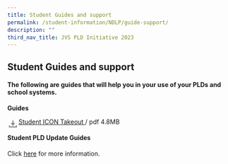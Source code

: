 ```yaml
---
title: Student Guides and support
permalink: /student-information/NDLP/guide-support/
description: ""
third_nav_title: JVS PLD Initiative 2023
---
```




## Student Guides and support

#### The following are guides that will help you in your use of your PLDs and school systems.

**Guides**

<img src="/images/photo1669454011.jpeg" style="width:5%" align=left>

[Student ICON Takeout ](/files/JVS%20iCON_Google%20Takeout_Guide_for_Students.pdf) / pdf 4.8MB

#### Student PLD Update Guides

Click [here](/files/Manual%20Update%20of%20Google%20Firmware%20R98%20Guide.pdf) for more information.